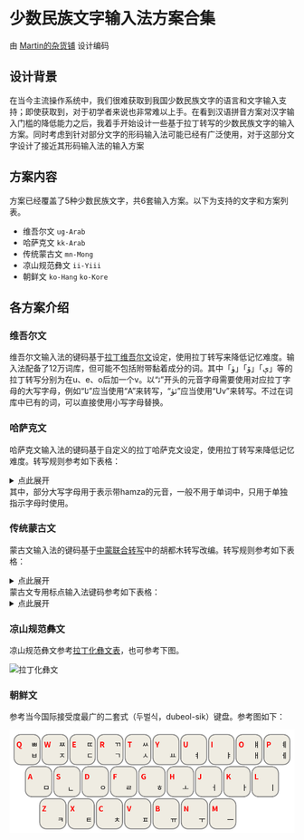 # 少数民族文字输入法方案合集

由 [Martin的杂货铺](https://github.com/martinSCS) 设计编码

## 设计背景

在当今主流操作系统中，我们很难获取到我国少数民族文字的语言和文字输入支持；即使获取到，对于初学者来说也非常难以上手。在看到汉语拼音方案对汉字输入门槛的降低能力之后，我着手开始设计一些基于拉丁转写的少数民族文字的输入方案。同时考虑到针对部分文字的形码输入法可能已经有广泛使用，对于这部分文字设计了接近其形码输入法的输入方案

## 方案内容

方案已经覆盖了5种少数民族文字，共6套输入方案。以下为支持的文字和方案列表。

- 维吾尔文&#9;`ug-Arab`
- 哈萨克文&#9;`kk-Arab`
- 传统蒙古文&#9;`mn-Mong`
- 凉山规范彝文&#9;`ii-Yiii`
- 朝鲜文&#9;`ko-Hang` `ko-Kore`

## 各方案介绍

### 维吾尔文

维吾尔文输入法的键码基于[拉丁维吾尔文](https://zh.wikipedia.org/wiki/%E6%8B%89%E4%B8%81%E7%BB%B4%E6%96%87)设定，使用拉丁转写来降低记忆难度。输入法配备了12万词库，但可能不包括附带黏着成分的词。其中「<span style="direction: ltr; unicode-bidi: embed">ۈ</span>」「<span style="direction: ltr; unicode-bidi: embed">ې」「ۆ</span>」等的拉丁转写分别为在u、e、o后加一个v。以“<span style="direction: ltr; unicode-bidi: embed">ئ&zwj;</span>”开头的元音字母需要使用对应拉丁字母的大写字母，例如“<span style="direction: ltr; unicode-bidi: embed">ئا</span>”应当使用“A”来转写，“<span style="direction: ltr; unicode-bidi: embed">ئۈ</span>”应当使用“Uv”来转写。不过在词库中已有的词，可以直接使用小写字母替换。

### 哈萨克文

哈萨克文输入法的键码基于自定义的拉丁哈萨克文设定，使用拉丁转写来降低记忆难度。转写规则参考如下表格：

<details>
    <summary>点此展开</summary>
    <table>
        <thead>
            <tr><td>字母</td><td>转写</td></tr>
        </thead>
        <tbody>
            <tr><td>ا</td><td>a</td></tr>
            <tr><td>ٵ</td><td>A</td></tr>
            <tr><td>ب</td><td>b</td></tr>
            <tr><td>ۆ</td><td>v</td></tr>
            <tr><td>گ</td><td>g</td></tr>
            <tr><td>ع</td><td>gh</td></tr>
            <tr><td>د</td><td>d</td></tr>
            <tr><td>ە</td><td>e</td></tr>
            <tr><td>ج</td><td>j</td></tr>
            <tr><td>ز</td><td>z</td></tr>
            <tr><td>ٸ</td><td>I</td></tr>
            <tr><td>ي</td><td>y</td></tr>
            <tr><td>ك</td><td>k</td></tr>
            <tr><td>ق</td><td>q</td></tr>
            <tr><td>ل</td><td>l</td></tr>
            <tr><td>م</td><td>m</td></tr>
            <tr><td>ن</td><td>n</td></tr>
            <tr><td>ڭ</td><td>ng</td></tr>
            <tr><td>و</td><td>o</td></tr>
            <tr><td>ٶ</td><td>O</td></tr>
            <tr><td>پ</td><td>p</td></tr>
            <tr><td>ر</td><td>r</td></tr>
            <tr><td>س</td><td>s</td></tr>
            <tr><td>ت</td><td>t</td></tr>
            <tr><td>ۋ</td><td>w</td></tr>
            <tr><td>ۇ</td><td>u</td></tr>
            <tr><td>ٷ</td><td>U</td></tr>
            <tr><td>ف</td><td>f</td></tr>
            <tr><td>ح</td><td>x</td></tr>
            <tr><td>ھ</td><td>h</td></tr>
            <tr><td>چ</td><td>ch</td></tr>
            <tr><td>ش</td><td>sh</td></tr>
            <tr><td>ى</td><td>i</td></tr>
            <tr><td>ء</td><td>'</td></tr>
        </tbody>
    </table>
</details>
其中，部分大写字母用于表示带hamza的元音，一般不用于单词中，只用于单独指示字母时使用。

### 传统蒙古文

蒙古文输入法的键码基于[中蒙联合转写](https://zh.wikipedia.org/wiki/%E4%B8%AD%E8%92%99%E8%81%94%E5%90%88%E8%BD%AC%E5%86%99)中的胡都木转写改编。转写规则参考如下表格：

<details>
    <summary>点此展开</summary>
    <table>
        <thead>
            <tr><td>字母</td><td>转写</td></tr>
        </thead>
        <tbody>
            <tr><td style="writing-mode: vertical-lr; font-size: 2em">᠐</td><td>/0</td></tr>
            <tr><td style="writing-mode: vertical-lr; font-size: 2em">᠑</td><td>/1</td></tr>
            <tr><td style="writing-mode: vertical-lr; font-size: 2em">᠒</td><td>/2</td></tr>
            <tr><td style="writing-mode: vertical-lr; font-size: 2em">᠓</td><td>/3</td></tr>
            <tr><td style="writing-mode: vertical-lr; font-size: 2em">᠔</td><td>/4</td></tr>
            <tr><td style="writing-mode: vertical-lr; font-size: 2em">᠕</td><td>/5</td></tr>
            <tr><td style="writing-mode: vertical-lr; font-size: 2em">᠖</td><td>/6</td></tr>
            <tr><td style="writing-mode: vertical-lr; font-size: 2em">᠗</td><td>/7</td></tr>
            <tr><td style="writing-mode: vertical-lr; font-size: 2em">᠘</td><td>/8</td></tr>
            <tr><td style="writing-mode: vertical-lr; font-size: 2em">᠙</td><td>/9</td></tr>
            <tr><td style="writing-mode: vertical-lr; font-size: 2em">ᠠ</td><td>a</td></tr>
            <tr><td style="writing-mode: vertical-lr; font-size: 2em">ᠡ</td><td>e</td></tr>
            <tr><td style="writing-mode: vertical-lr; font-size: 2em">ᠢ</td><td>i</td></tr>
            <tr><td style="writing-mode: vertical-lr; font-size: 2em">ᠣ</td><td>o</td></tr>
            <tr><td style="writing-mode: vertical-lr; font-size: 2em">ᠤ</td><td>u</td></tr>
            <tr><td style="writing-mode: vertical-lr; font-size: 2em">ᠥ</td><td>O</td></tr>
            <tr><td style="writing-mode: vertical-lr; font-size: 2em">ᠦ</td><td>U</td></tr>
            <tr><td style="writing-mode: vertical-lr; font-size: 2em">ᠧ</td><td>E</td></tr>
            <tr><td style="writing-mode: vertical-lr; font-size: 2em">ᠨ</td><td>n</td></tr>
            <tr><td style="writing-mode: vertical-lr; font-size: 2em">ᠩ</td><td>ng</td></tr>
            <tr><td style="writing-mode: vertical-lr; font-size: 2em">ᠪ</td><td>b</td></tr>
            <tr><td style="writing-mode: vertical-lr; font-size: 2em">ᠫ</td><td>p</td></tr>
            <tr><td style="writing-mode: vertical-lr; font-size: 2em">ᠬ</td><td>x</td></tr>
            <tr><td style="writing-mode: vertical-lr; font-size: 2em">ᠭ</td><td>g</td></tr>
            <tr><td style="writing-mode: vertical-lr; font-size: 2em">ᠮ</td><td>m</td></tr>
            <tr><td style="writing-mode: vertical-lr; font-size: 2em">ᠯ</td><td>l</td></tr>
            <tr><td style="writing-mode: vertical-lr; font-size: 2em">ᠰ</td><td>s</td></tr>
            <tr><td style="writing-mode: vertical-lr; font-size: 2em">ᠱ</td><td>sh</td></tr>
            <tr><td style="writing-mode: vertical-lr; font-size: 2em">ᠲ</td><td>t</td></tr>
            <tr><td style="writing-mode: vertical-lr; font-size: 2em">ᠳ</td><td>d</td></tr>
            <tr><td style="writing-mode: vertical-lr; font-size: 2em">ᠴ</td><td>ch</td></tr>
            <tr><td style="writing-mode: vertical-lr; font-size: 2em">ᠵ</td><td>j</td></tr>
            <tr><td style="writing-mode: vertical-lr; font-size: 2em">ᠶ</td><td>y</td></tr>
            <tr><td style="writing-mode: vertical-lr; font-size: 2em">ᠷ</td><td>r</td></tr>
            <tr><td style="writing-mode: vertical-lr; font-size: 2em">ᠸ</td><td>w</td></tr>
            <tr><td style="writing-mode: vertical-lr; font-size: 2em">ᠸ</td><td>v</td></tr>
            <tr><td style="writing-mode: vertical-lr; font-size: 2em">ᠹ</td><td>f</td></tr>
            <tr><td style="writing-mode: vertical-lr; font-size: 2em">ᠺ</td><td>G</td></tr>
            <tr><td style="writing-mode: vertical-lr; font-size: 2em">ᠻ</td><td>k</td></tr>
            <tr><td style="writing-mode: vertical-lr; font-size: 2em">ᠼ</td><td>c</td></tr>
            <tr><td style="writing-mode: vertical-lr; font-size: 2em">ᠽ</td><td>z</td></tr>
            <tr><td style="writing-mode: vertical-lr; font-size: 2em">ᠾ</td><td>h</td></tr>
            <tr><td style="writing-mode: vertical-lr; font-size: 2em">ᠿ</td><td>zh</td></tr>
            <tr><td style="writing-mode: vertical-lr; font-size: 2em">ᡀ</td><td>lh</td></tr>
            <tr><td style="writing-mode: vertical-lr; font-size: 2em">ᡁ</td><td>Zh</td></tr>
            <tr><td style="writing-mode: vertical-lr; font-size: 2em">ᡂ</td><td>Ch</td></tr>
            <tr><td style="writing-mode: vertical-lr; font-size: 2em">ᡛ</td><td>N</td></tr>
            <tr><td style="writing-mode: vertical-lr; font-size: 2em">ᢀ</td><td>//m</td></tr>
            <tr><td style="writing-mode: vertical-lr; font-size: 2em">ᢁ</td><td>//h</td></tr>
            <tr><td style="writing-mode: vertical-lr; font-size: 2em">ᢂ</td><td>//A</td></tr>
            <tr><td style="writing-mode: vertical-lr; font-size: 2em">ᢃ</td><td>//O</td></tr>
            <tr><td style="writing-mode: vertical-lr; font-size: 2em">ᢄ</td><td>//OO</td></tr>
            <tr><td style="writing-mode: vertical-lr; font-size: 2em">ᢅ</td><td>//'</td></tr>
            <tr><td style="writing-mode: vertical-lr; font-size: 2em">ᢆ</td><td>//:'</td></tr>
            <tr><td style="writing-mode: vertical-lr; font-size: 2em">ᢇ</td><td>//a</td></tr>
            <tr><td style="writing-mode: vertical-lr; font-size: 2em">ᢈ</td><td>//i</td></tr>
            <tr><td style="writing-mode: vertical-lr; font-size: 2em">ᢉ</td><td>//k</td></tr>
            <tr><td style="writing-mode: vertical-lr; font-size: 2em">ᢊ</td><td>//ng</td></tr>
            <tr><td style="writing-mode: vertical-lr; font-size: 2em">ᢋ</td><td>//c</td></tr>
            <tr><td style="writing-mode: vertical-lr; font-size: 2em">ᢌ</td><td>//tt</td></tr>
            <tr><td style="writing-mode: vertical-lr; font-size: 2em">ᢍ</td><td>//tth</td></tr>
            <tr><td style="writing-mode: vertical-lr; font-size: 2em">ᢎ</td><td>//dd</td></tr>
            <tr><td style="writing-mode: vertical-lr; font-size: 2em">ᢏ</td><td>//nn</td></tr>
            <tr><td style="writing-mode: vertical-lr; font-size: 2em">ᢐ</td><td>//t</td></tr>
            <tr><td style="writing-mode: vertical-lr; font-size: 2em">ᢑ</td><td>//d</td></tr>
            <tr><td style="writing-mode: vertical-lr; font-size: 2em">ᢒ</td><td>//p</td></tr>
            <tr><td style="writing-mode: vertical-lr; font-size: 2em">ᢓ</td><td>//ph</td></tr>
            <tr><td style="writing-mode: vertical-lr; font-size: 2em">ᢔ</td><td>//ss</td></tr>
            <tr><td style="writing-mode: vertical-lr; font-size: 2em">ᢕ</td><td>//zh</td></tr>
            <tr><td style="writing-mode: vertical-lr; font-size: 2em">ᢖ</td><td>//zh</td></tr>
            <tr><td style="writing-mode: vertical-lr; font-size: 2em">ᢗ</td><td>//ah</td></tr>
            <tr><td style="writing-mode: vertical-lr; font-size: 2em">ᢦ</td><td>//u</td></tr>
            <tr><td style="writing-mode: vertical-lr; font-size: 2em">ᢧ</td><td>//y</td></tr>
        </tbody>
    </table>
</details>
蒙古文专用标点输入法键码参考如下表格：

<details>
    <summary>点此展开</summary>
    <table>
        <thead>
            <tr><td>输入码</td><td>可选标点</td></tr>
        </thead>
        <tbody>
            <tr><td rowspan="2">&amp;</td><td style="writing-mode: vertical-lr; font-size: 1.3em; text-align: center;">᠀</td></tr>
            <tr><td style="font-size: 1.3em; text-align: center;">&amp;</td></tr>
            <tr><td rowspan="3">^</td><td style="writing-mode: vertical-lr; font-size: 1.3em; text-align: center;">᠁</td></tr>
            <tr><td style="text-align: center;">零宽非连接符[ZWNJ]</td></tr>
            <tr><td style="font-size: 1.3em; text-align: center;">^</td></tr>
            <tr><td rowspan="2">,</td><td style="writing-mode: vertical-lr; font-size: 1.3em; text-align: center;">᠂</td></tr>
            <tr><td style="font-size: 1.3em; text-align: center;">,</td></tr>
            <tr><td rowspan="2">.</td><td style="writing-mode: vertical-lr; font-size: 1.3em; text-align: center;">᠃</td></tr>
            <tr><td style="font-size: 1.3em; text-align: center;">.</td></tr>
            <tr><td rowspan="2">:</td><td style="writing-mode: vertical-lr; font-size: 1.3em; text-align: center;">᠄</td></tr>
            <tr><td style="font-size: 1.3em; text-align: center;">:</td></tr>
            <tr><td rowspan="2">#</td><td style="writing-mode: vertical-lr; font-size: 1.3em; text-align: center;">᠅</td></tr>
            <tr><td style="font-size: 1.3em; text-align: center;">#</td></tr>
            <tr><td rowspan="3">-</td><td style="writing-mode: vertical-lr; font-size: 1.3em; text-align: center;">᠊</td></tr>
            <tr><td style="text-align: center;">窄不间断空格[NNBSP]</td></tr>
            <tr><td style="font-size: 1.3em; text-align: center;">-</td></tr>
            <tr><td rowspan="5">'</td><td style="text-align: center;">蒙古文自由变体选择符1[FVS1]</td></tr>
            <tr><td style="text-align: center;">蒙古文自由变体选择符2[FVS2]</td></tr>
            <tr><td style="text-align: center;">蒙古文自由变体选择符3[FVS3]</td></tr>
            <tr><td style="text-align: center;">蒙古文自由变体选择符4[FVS4]</td></tr>
            <tr><td style="font-size: 1.3em; text-align: center;">'</td></tr>
            <tr><td rowspan="2">`</td><td style="text-align: center;">蒙古文元音分隔符[MVS]</td></tr>
            <tr><td style="font-size: 1.3em; text-align: center;">`</td></tr>
            <tr><td rowspan="2">_</td><td style="writing-mode: vertical-lr; font-size: 1.3em; text-align: center;">&#x18a9;</td></tr>
            <tr><td style="font-size: 1.3em; text-align: center;">_</td></tr>
            <tr><td rowspan="2">*</td><td style="text-align: center;">零宽连接符[ZWJ]</td></tr>
            <tr><td style="font-size: 1.3em; text-align: center;">*</td></tr>
        </tbody>
    </table>
</details>

### 凉山规范彝文

凉山规范彝文参考[拉丁化彝文表](https://zh.wikipedia.org/wiki/%E5%BD%9D%E6%96%87)，也可参考下图。

![拉丁化彝文](src/Yi_Syllabary_Chart.svg)

### 朝鲜文

参考当今国际接受度最广的二套式（두벌식，dubeol-sik）键盘。参考图如下：

![dubeol-sik](src/dubeol-sik_layout.svg)
